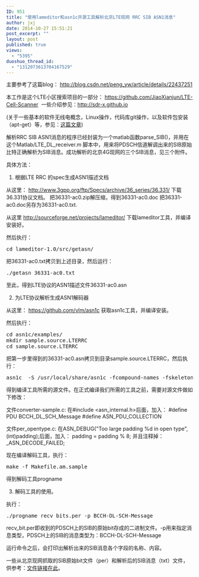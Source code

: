 ```yaml
---
ID: 951
title: "使用lameditor和asn1c开源工具解析北京LTE现网 RRC SIB ASN1消息"
author: jxj
date: 2014-10-27 15:51:21
post_excerpt: ""
layout: post
published: true
views:
  - "5395"
duoshuo_thread_id:
  - "1312073613704167529"
---
```

<span class="f000">主要参考了这篇blog：
<a href="http://blog.csdn.net/peng_yw/article/details/22437251" target="_blank">http://blog.csdn.net/peng_yw/article/details/22437251</a></span>

本工作是这个LTE小区搜索项目的一部分： <a href="https://github.com/JiaoXianjun/LTE-Cell-Scanner" target="_blank">https://github.com/JiaoXianjun/LTE-Cell-Scanner</a>  一些介绍参见：<a title="LTE扫描相关文章" href="http://sdr-x.github.io" target="_blank">http://sdr-x.github.io</a><!--more-->

(关于一些基本的软件无线电概念，Linux操作，代码库git操作，以及软件包安装（apt-get）等，参见：<a href="http://sdr-x.github.io/rtl-sdr-rtl2832%E7%94%B5%E8%A7%86%E6%A3%92%E8%B7%9F%E8%B8%AA%E9%A3%9E%E6%9C%BAstep-by-step%E6%95%99%E7%A8%8B(tutorial%20ADS-B%20aircraft%20tracking%20by%20rtl-sdr%20rtl2832%20gr-air-modes)/">这篇文章</a>)

<span class="f000">
解析RRC SIB ASN1消息的程序已经封装为一个matlab函数parse_SIB()，并用在这个Matlab/LTE_DL_receiver.m 脚本中，用来将PDSCH信道解调出来的SIB原始比特正确解析为SIB消息。成功解析的北京4G现网的三个SIB消息，见三个附件。</span>

具体方法：

1. 根据LTE RRC 的spec生成ASN1描述文档

从这里：
<a href="http://www.3gpp.org/ftp/Specs/archive/36_series/36.331/" target="_blank">http://www.3gpp.org/ftp/Specs/archive/36_series/36.331/</a>
下载36.331协议文档。
把36331-ac0.zip解压缩，得到36331-ac0.doc
把36331-ac0.doc另存为36331-ac0.txt.

从这里
<a href="http://sourceforge.net/projects/lameditor/" target="_blank">http://sourceforge.net/projects/lameditor/</a>
下载lameditor工具，并编译安装好。

然后执行：
<pre class="lang:default decode:true ">cd lameditor-1.0/src/getasn/</pre>
把36331-ac0.txt拷贝到上述目录，然后运行：
<pre class="lang:default decode:true ">./getasn 36331-ac0.txt</pre>
至此，得到LTE协议的ASN1描述文件36331-ac0.asn

2. 为LTE协议解析生成ASN1解码器

从这里：
<a href="https://github.com/vlm/asn1c" target="_blank">https://github.com/vlm/asn1c</a>
获取asn1c工具，并编译安装。

然后执行：
<pre class="lang:default decode:true ">cd asn1c/examples/
mkdir sample.source.LTERRC
cd sample.source.LTERRC</pre>
把第一步里得到的36331-ac0.asn拷贝到目录sample.source.LTERRC，然后执行：
<pre class="lang:default decode:true ">asn1c  -S /usr/local/share/asn1c -fcompound-names -fskeletons-copy -gen-PER -pdu=auto 36331-ac0.asn</pre>
得到编译工具所需的源文件。在正式编译我们所需的工具之前，需要对源文件做如下修改：

文件converter-sample.c:
在#include &lt;asn_internal.h&gt;后面，加入：
#define PDU BCCH_DL_SCH_Message
#define ASN_PDU_COLLECTION

文件per_opentype.c:
在ASN_DEBUG("Too large padding %d in open type", (int)padding);后面，加入：
padding = padding % 8;
并且注释掉：_ASN_DECODE_FAILED;

现在编译解码工具，执行：
<pre class="lang:default decode:true ">make -f Makefile.am.sample</pre>
得到解码工具progname

3. 解码工具的使用。

执行：
<pre class="lang:default decode:true ">./progname recv_bits.per -p BCCH-DL-SCH-Message</pre>
recv_bit.per即收到的PDSCH上的SIB的原始bit存成的二进制文件。-p用来指定消息类型，PDSCH上的SIB的消息类型为：BCCH-DL-SCH-Message

运行命令之后，会打印出解析出来的SIB消息各个字段的名称、内容。

一些从北京现网抓取的SIB原始bit文件（per）和解析后的SIB消息（txt）文件，供参考：<a title="北京现网抓取的SIB原始bit per文件以及解析的txt文件" href="http://sdr-x.github.io/%E4%BD%BF%E7%94%A8lameditor%E5%92%8Casn1c%E5%BC%80%E6%BA%90%E5%B7%A5%E5%85%B7%E8%A7%A3%E6%9E%90%E5%8C%97%E4%BA%ACLTE%E7%8E%B0%E7%BD%91%20RRC%20SIB%20ASN1%E6%B6%88%E6%81%AF/" target="_blank">文件链接在此</a>。

&nbsp;
